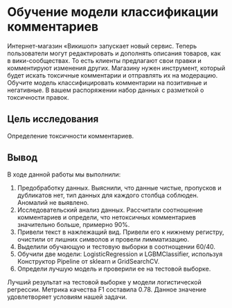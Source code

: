 # Обучение модели классификации комментариев
Интернет-магазин «Викишоп» запускает новый сервис. Теперь пользователи могут редактировать и дополнять описания товаров, как в вики-сообществах. То есть клиенты предлагают свои правки и комментируют изменения других. Магазину нужен инструмент, который будет искать токсичные комментарии и отправлять их на модерацию.
Обучите модель классифицировать комментарии на позитивные и негативные. В вашем распоряжении набор данных с разметкой о токсичности правок.

## Цель исследования
Определение токсичности комментариев.

## Вывод
В ходе данной работы мы выполнили:

1. Предобработку данных. Выяснили, что данные чистые, пропусков и дубликатов нет, тип данных для каждого столбца соблюден. Аномалий не выявлено.
2. Исследовательский анализ данных. Рассчитали соотношение комментариев и определи, что нетоксичных комментариев значительно больше, примерно 90%.
3. Привели текст в нажлежащий вид. Привели его к нижнему регистру, очистили от лишних символов и провели лимматизацию.
4. Выделили обучающую и тестовую выборки в соотнощении 60/40.
5. Обучили две модели: LogisticRegression и LGBMClassifier, используя Конструктор Pipeline от sklearn и GridSearchCV.
6. Определи лучшую модель и проверили ее на тестовой выборке.    

Лучший результат на тестовой выборке у модели логистической регрессии. Метрика качества F1 составила 0.78. Данное значение удовлетворяет условиям нашей задачи.
